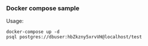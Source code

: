 ### Docker compose sample

Usage:

```
docker-compose up -d
psql postgres://dbuser:hbZkzny5xrvVH@localhost/test
```


